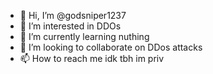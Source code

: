 - 👋 Hi, I’m @godsniper1237
- 👀 I’m interested in DDOs
- 🌱 I’m currently learning nuthing
- 💞️ I’m looking to collaborate on DDos attacks
- 📫 How to reach me idk tbh im priv

<!---
godsniper1237/godsniper1237 is a ✨ special ✨ repository because its `README.md` (this file) appears on your GitHub profile.
You can click the Preview link to take a look at your changes.
--->

